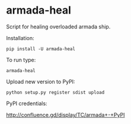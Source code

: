 armada-heal
===========

Script for healing overloaded armada ship.


Installation:
```
pip install -U armada-heal
```

To run type:
```
armada-heal
```

Upload new version to PyPI:
```
python setup.py register sdist upload
```

PyPI credentials:

http://confluence.gd/display/TC/armada+-+PyPI
